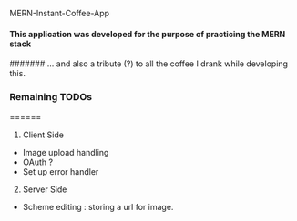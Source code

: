 MERN-Instant-Coffee-App

#### This application was developed for the purpose of practicing the MERN stack
####### ... and also a tribute (?) to all the coffee I drank while developing this.

### Remaining TODOs
======
1. Client Side
+ Image upload handling
+ OAuth ?
+ Set up error handler

2. Server Side
+ Scheme editing : storing a url for image.